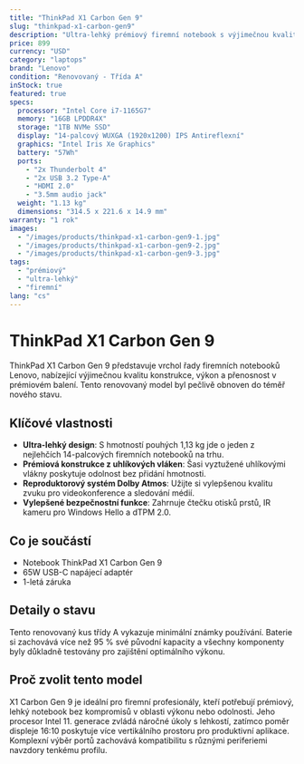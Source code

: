 ```yaml
---
title: "ThinkPad X1 Carbon Gen 9"
slug: "thinkpad-x1-carbon-gen9"
description: "Ultra-lehký prémiový firemní notebook s výjimečnou kvalitou konstrukce"
price: 899
currency: "USD"
category: "laptops"
brand: "Lenovo"
condition: "Renovovaný - Třída A"
inStock: true
featured: true
specs:
  processor: "Intel Core i7-1165G7"
  memory: "16GB LPDDR4X"
  storage: "1TB NVMe SSD"
  display: "14-palcový WUXGA (1920x1200) IPS Antireflexní"
  graphics: "Intel Iris Xe Graphics"
  battery: "57Wh"
  ports:
    - "2x Thunderbolt 4"
    - "2x USB 3.2 Type-A"
    - "HDMI 2.0"
    - "3.5mm audio jack"
  weight: "1.13 kg"
  dimensions: "314.5 x 221.6 x 14.9 mm"
warranty: "1 rok"
images:
  - "/images/products/thinkpad-x1-carbon-gen9-1.jpg"
  - "/images/products/thinkpad-x1-carbon-gen9-2.jpg"
  - "/images/products/thinkpad-x1-carbon-gen9-3.jpg"
tags:
  - "prémiový"
  - "ultra-lehký"
  - "firemní"
lang: "cs"
---
```


# ThinkPad X1 Carbon Gen 9

ThinkPad X1 Carbon Gen 9 představuje vrchol řady firemních notebooků Lenovo, nabízející výjimečnou kvalitu konstrukce, výkon a přenosnost v prémiovém balení. Tento renovovaný model byl pečlivě obnoven do téměř nového stavu.

## Klíčové vlastnosti

- **Ultra-lehký design**: S hmotností pouhých 1,13 kg jde o jeden z nejlehčích 14-palcových firemních notebooků na trhu.
- **Prémiová konstrukce z uhlíkových vláken**: Šasi vyztužené uhlíkovými vlákny poskytuje odolnost bez přidání hmotnosti.
- **Reproduktorový systém Dolby Atmos**: Užijte si vylepšenou kvalitu zvuku pro videokonference a sledování médií.
- **Vylepšené bezpečnostní funkce**: Zahrnuje čtečku otisků prstů, IR kameru pro Windows Hello a dTPM 2.0.

## Co je součástí

- Notebook ThinkPad X1 Carbon Gen 9
- 65W USB-C napájecí adaptér
- 1-letá záruka

## Detaily o stavu

Tento renovovaný kus třídy A vykazuje minimální známky používání. Baterie si zachovává více než 95 % své původní kapacity a všechny komponenty byly důkladně testovány pro zajištění optimálního výkonu.

## Proč zvolit tento model

X1 Carbon Gen 9 je ideální pro firemní profesionály, kteří potřebují prémiový, lehký notebook bez kompromisů v oblasti výkonu nebo odolnosti. Jeho procesor Intel 11. generace zvládá náročné úkoly s lehkostí, zatímco poměr displeje 16:10 poskytuje více vertikálního prostoru pro produktivní aplikace. Komplexní výběr portů zachovává kompatibilitu s různými periferiemi navzdory tenkému profilu.
